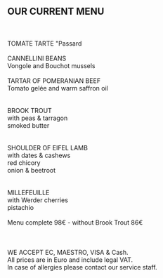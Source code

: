 ## OUR CURRENT MENU
<br>
<br>
TOMATE TARTE "Passard     
<br>
<br>
CANNELLINI BEANS <br>
Vongole and Bouchot mussels
<br>
<br>
TARTAR OF POMERANIAN BEEF<br>
Tomato gelée and warm saffron oil<br>
<br>
<br>
BROOK TROUT<br>
with peas & tarragon<br>
smoked butter <br>
<br>
<br>
SHOULDER OF EIFEL LAMB<br>
with dates & cashews<br>
red chicory<br>
onion & beetroot <br>
<br>
<br>
MILLEFEUILLE<br>
with Werder cherries<br>
pistachio
<br>
<br>
Menu complete 98€ - without Brook Trout 86€

<br>
<br>
<br>
<br/>
WE ACCEPT EC, MAESTRO, VISA & Cash.<br/>
All prices are in Euro and include legal VAT.<br/>
In case of allergies please contact our service staff.<br/>
